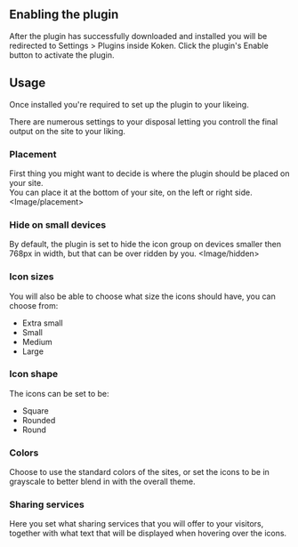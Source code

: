 ## Enabling the plugin

After the plugin has successfully downloaded and installed you will be redirected to Settings > Plugins inside Koken. Click the plugin's Enable button to activate the plugin.

## Usage

Once installed you're required to set up the plugin to your likeing.

There are numerous settings to your disposal letting you controll the final output on the site to your liking.

### Placement

First thing you might want to decide is where the plugin should be placed on your site.<br>
You can place it at the bottom of your site, on the left or right side.
<Image/placement>

### Hide on small devices

By default, the plugin is set to hide the icon group on devices smaller then 768px in width, but that can be over ridden by you.
<Image/hidden>

### Icon sizes

You will also be able to choose what size the icons should have, you can choose from:

* Extra small
* Small
* Medium
* Large

### Icon shape

The icons can be set to be:

* Square
* Rounded
* Round

### Colors

Choose to use the standard colors of the sites, or set the icons to be in grayscale to better blend in with the overall theme.

### Sharing services

Here you set what sharing services that you will offer to your visitors, together with what text that will be displayed when hovering over the icons.
